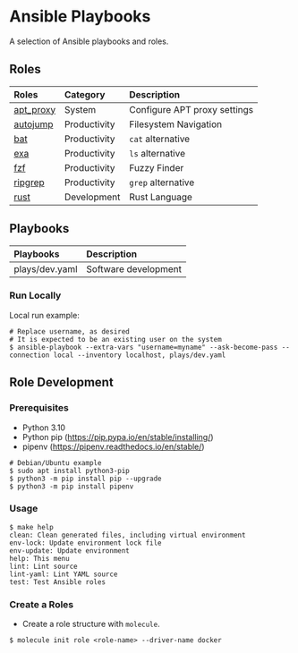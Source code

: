 # Ansible Playbooks

A selection of Ansible playbooks and roles.

## Roles

| Roles                                  | Category     | Description                  |
|:---------------------------------------|:-------------|:-----------------------------|
| [apt_proxy](roles/apt_proxy/README.md) | System       | Configure APT proxy settings |
| [autojump](roles/autojump/README.md)   | Productivity | Filesystem Navigation        |
| [bat](roles/bat/README.md)             | Productivity | `cat` alternative            |
| [exa](roles/exa/README.md)             | Productivity | `ls` alternative             |
| [fzf](roles/fzf/README.md)             | Productivity | Fuzzy Finder                 |
| [ripgrep](roles/ripgrep/README.md)     | Productivity | `grep` alternative           |
| [rust](roles/rust/README.md)           | Development  | Rust Language                |

## Playbooks

| Playbooks      | Description          |
|:---------------|:---------------------|
| plays/dev.yaml | Software development |

### Run Locally

Local run example:

```shell
# Replace username, as desired
# It is expected to be an existing user on the system
$ ansible-playbook --extra-vars "username=myname" --ask-become-pass --connection local --inventory localhost, plays/dev.yaml
```

## Role Development

### Prerequisites

* Python 3.10
* Python pip (https://pip.pypa.io/en/stable/installing/)
* pipenv (https://pipenv.readthedocs.io/en/stable/)

```shell
# Debian/Ubuntu example
$ sudo apt install python3-pip
$ python3 -m pip install pip --upgrade
$ python3 -m pip install pipenv
```

### Usage

```shell
$ make help
clean: Clean generated files, including virtual environment
env-lock: Update environment lock file
env-update: Update environment
help: This menu
lint: Lint source
lint-yaml: Lint YAML source
test: Test Ansible roles
```

### Create a Roles

* Create a role structure with `molecule`.

```shell
$ molecule init role <role-name> --driver-name docker
```
